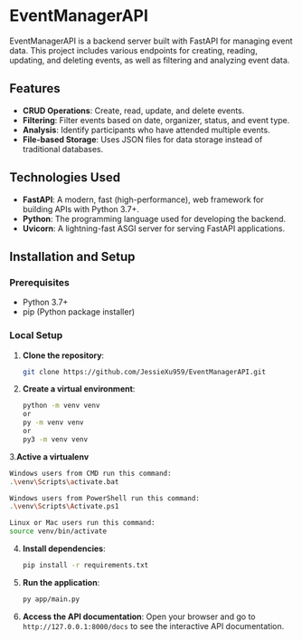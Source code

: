 # EventManagerAPI
EventManagerAPI is a backend server built with FastAPI for managing event data. This project includes various endpoints for creating, reading, updating, and deleting events, as well as filtering and analyzing event data.
## Features

- **CRUD Operations**: Create, read, update, and delete events.
- **Filtering**: Filter events based on date, organizer, status, and event type.
- **Analysis**: Identify participants who have attended multiple events.
- **File-based Storage**: Uses JSON files for data storage instead of traditional databases.

## Technologies Used

- **FastAPI**: A modern, fast (high-performance), web framework for building APIs with Python 3.7+.
- **Python**: The programming language used for developing the backend.
- **Uvicorn**: A lightning-fast ASGI server for serving FastAPI applications.

## Installation and Setup

### Prerequisites

- Python 3.7+
- pip (Python package installer)

### Local Setup

1. **Clone the repository**:
    ```bash
    git clone https://github.com/JessieXu959/EventManagerAPI.git
    ```

2. **Create a virtual environment**:
    ```bash
    python -m venv venv
    or
    py -m venv venv
    or
    py3 -m venv venv
    ```
3.**Active a virtualenv**
   ```bash
Windows users from CMD run this command:
  .\venv\Scripts\activate.bat

Windows users from PowerShell run this command:
  .\venv\Scripts\Activate.ps1

Linux or Mac users run this command:
  source venv/bin/activate
```
4. **Install dependencies**:
    ```bash
    pip install -r requirements.txt
    ```

4. **Run the application**:
    ```bash
    py app/main.py
    ```

5. **Access the API documentation**:
    Open your browser and go to `http://127.0.0.1:8000/docs` to see the interactive API documentation.
